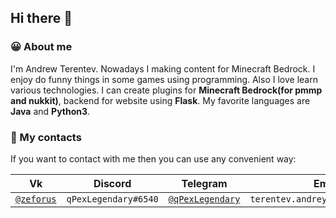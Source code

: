 Hi there 👋
----------

### 😀 About me 

I'm Andrew Terentev. Nowadays I making content for Minecraft Bedrock. 
I enjoy do funny things in some games using programming. Also I love learn various technologies.
I can create plugins for <b>Minecraft Bedrock(for pmmp and nukkit)</b>, backend for website using <b>Flask</b>.
My favorite languages are <b>Java</b> and <b>Python3</b>.


### 💬 My contacts

If you want to contact with me then you can use any convenient way:

Vk | Discord | Telegram | Email
--- | --- | --- | ---
[`@zeforus`](https://vk.com/zeforus) | `qPexLegendary#6540` | [`@qPexLegendary`](https://t.me/qPexLegendary) | `terentev.andrey.2002@gmail.com`


